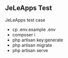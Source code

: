 ## JeLeApps Test

JeLeApps test case
- cp .env.example .env
- composer i
- php artisan key:generate
- php artisan migrate
- php artisan serve

